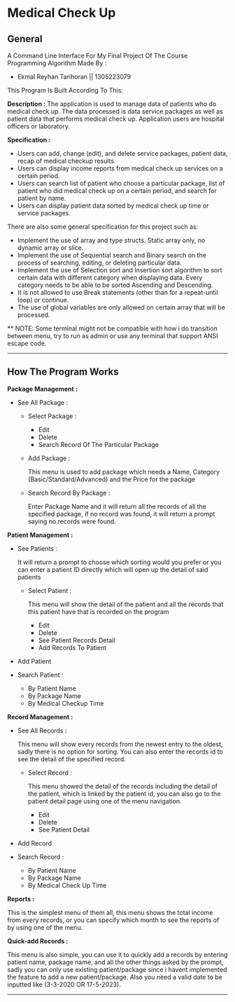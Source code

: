 # Medical Check Up
## General
A Command Line Interface For My Final Project Of The Course Programming Algorithm
Made By :
- Ekmal Reyhan Tarihoran || 1305223079

This Program Is Built According To This:

**Description :**  The application is used to manage data of patients who do medical check up. The data processed is data
service packages as well as patient data that performs medical check up. Application users are hospital officers or
laboratory.

**Specification :**
- Users can add, change (edit), and delete service packages, patient data, recap of medical checkup results.
- Users can display income reports from medical check up services on a certain period.
- Users can search list of patient who choose a particular package, list of patient who did medical check up on a certain period, and search for patient by name.
- Users can display patient data sorted by medical check up time or service packages.

There are also some general specification for this project such as:
- Implement the use of array and type structs. Static array only, no dynamic array or slice.
- Implement the use of Sequential search and Binary search on the process of searching, editing, or deleting particular data.
- Implement the use of Selection sort and Insertion sort algorithm to sort certain data with different category when displaying data. Every category needs to be able to be sorted Ascending and Descending.
- It is not allowed to use Break statements (other than for a repeat-until loop) or continue.
- The use of global variables are only allowed on certain array that will be processed.

** NOTE: Some terminal might not be compatible with how i do transition between menu, try to run as admin or use any terminal that support ANSI escape code.

-------------------
## How The Program Works
**Package Management :**
- See All Package :
  - Select Package :
    - Edit
    - Delete
    - Search Record Of The Particular Package
  - Add Package :
  
      This menu is used to add package which needs a Name, Category (Basic/Standard/Advanced) and the Price for the package
  - Search Record By Package :
  
      Enter Package Name and it will return all the records of all the specified package, if no record was found, it will return a prompt saying no records were found.

**Patient Management :**
- See Patients :

  It will return a prompt to choose which sorting would you prefer or you can enter a patient ID directly which will open up the detail of said patients
  - Select Patient :
  
    This menu will show the detail of the patient and all the records that this patient have that is recorded on the program
      - Edit
      - Delete
      - See Patient Records Detail
      - Add Records To Patient
- Add Patient
- Search Patient :
  - By Patient Name
  - By Package Name
  - By Medical Checkup Time

**Record Management :**
- See All Records :

  This menu will show every records from the newest entry to the oldest, sadly there is no option for sorting. You can also enter the records id to see the detail of the specified record.
  - Select Record :
  
    This menu showed the detail of the records including the detail of the patient, which is linked by the patient id, you can also go to the patient detail page using one of the menu navigation.
    - Edit
    - Delete
    - See Patient Detail
- Add Record
- Search Record :
  - By Patient Name
  - By Package Name
  - By Medical Check Up Time

**Reports :**

This is the simplest menu of them all, this menu shows the total income from every records, or you can specify which month to see the reports of by using one of the menu.

**Quick-add Records :**

This menu is also simple, you can use it to quickly add a records by entering patient name, package name, and all the other things asked by the prompt, sadly you can only use existing patient/package since i havent implemented the feature to add a new patient/package. Also you need a valid date to be inputted like (3-3-2020 OR 17-5-2023).

-----
